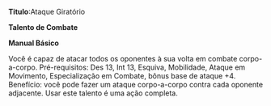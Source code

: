 **Titulo**:Ataque Giratório

**Talento de Combate**

**Manual Básico**

 Você é capaz de atacar todos os oponentes à sua volta em combate corpo-a-corpo. Pré-requisitos: Des 13, Int 13, Esquiva, Mobilidade, Ataque em Movimento, Especialização em Combate, bônus base de ataque +4. Benefício: você pode fazer um ataque corpo-a-corpo contra cada oponente adjacente. Usar este talento é uma ação completa.